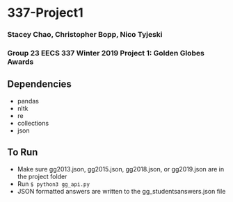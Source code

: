 # 337-Project1
### Stacey Chao, Christopher Bopp, Nico Tyjeski
### Group 23 EECS 337 Winter 2019 Project 1: Golden Globes Awards

## Dependencies
- pandas
- nltk
- re
- collections
- json

## To Run
- Make sure gg2013.json, gg2015.json, gg2018.json, or gg2019.json are in the project folder
- Run `$ python3 gg_api.py`
- JSON formatted answers are written to the gg_studentsanswers.json file
